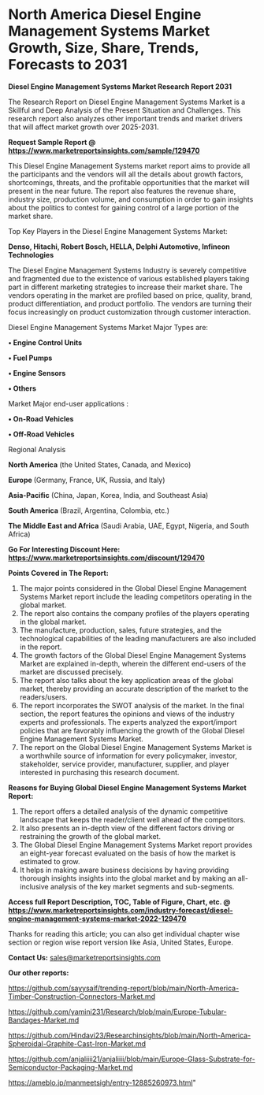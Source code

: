 # North America Diesel Engine Management Systems Market Growth, Size, Share, Trends, Forecasts to 2031

<strong>Diesel Engine Management Systems Market Research Report 2031</strong>

The Research Report on Diesel Engine Management Systems Market is a Skillful and Deep Analysis of the Present Situation and Challenges. This research report also analyzes other important trends and market drivers that will affect market growth over 2025-2031.

<strong>Request Sample Report @ <a href=https://www.marketreportsinsights.com/sample/129470>https://www.marketreportsinsights.com/sample/129470</a></strong>

This Diesel Engine Management Systems market report aims to provide all the participants and the vendors will all the details about growth factors, shortcomings, threats, and the profitable opportunities that the market will present in the near future. The report also features the revenue share, industry size, production volume, and consumption in order to gain insights about the politics to contest for gaining control of a large portion of the market share.

Top Key Players in the Diesel Engine Management Systems Market:

<strong>Denso, Hitachi, Robert Bosch, HELLA, Delphi Automotive, Infineon Technologies</strong>

The Diesel Engine Management Systems Industry is severely competitive and fragmented due to the existence of various established players taking part in different marketing strategies to increase their market share. The vendors operating in the market are profiled based on price, quality, brand, product differentiation, and product portfolio. The vendors are turning their focus increasingly on product customization through customer interaction.

Diesel Engine Management Systems Market Major Types are:

<strong>• Engine Control Units

• Fuel Pumps

• Engine Sensors

• Others</strong>

Market Major end-user applications :

<strong>• On-Road Vehicles

• Off-Road Vehicles</strong>

Regional Analysis

</u><strong><b>North America</b></strong> (the United States, Canada, and Mexico)

<strong><b>Europe </b></strong>(Germany, France, UK, Russia, and Italy)

<strong><b>Asia-Pacific</b></strong> (China, Japan, Korea, India, and Southeast Asia)

<strong><b>South America</b></strong> (Brazil, Argentina, Colombia, etc.)

<strong><b>The Middle East and Africa</b></strong> (Saudi Arabia, UAE, Egypt, Nigeria, and South Africa)

<strong>Go For Interesting Discount Here: <a href=https://www.marketreportsinsights.com/discount/129470>https://www.marketreportsinsights.com/discount/129470</a></strong>

<strong>Points Covered in The Report:</strong>
<ol>
  <li>The major points considered in the Global Diesel Engine Management Systems Market report include the leading competitors operating in the global market.</li>
  <li>The report also contains the company profiles of the players operating in the global market.</li>
  <li>The manufacture, production, sales, future strategies, and the technological capabilities of the leading manufacturers are also included in the report.</li>
  <li>The growth factors of the Global Diesel Engine Management Systems Market are explained in-depth, wherein the different end-users of the market are discussed precisely.</li>
  <li>The report also talks about the key application areas of the global market, thereby providing an accurate description of the market to the readers/users.</li>
  <li>The report incorporates the SWOT analysis of the market. In the final section, the report features the opinions and views of the industry experts and professionals. The experts analyzed the export/import policies that are favorably influencing the growth of the Global Diesel Engine Management Systems Market.</li>
  <li>The report on the Global Diesel Engine Management Systems Market is a worthwhile source of information for every policymaker, investor, stakeholder, service provider, manufacturer, supplier, and player interested in purchasing this research document.</li>
</ol>
<strong>Reasons for Buying Global Diesel Engine Management Systems Market Report:</strong>

<ol>
  <li>The report offers a detailed analysis of the dynamic competitive landscape that keeps the reader/client well ahead of the competitors.</li>
  <li>It also presents an in-depth view of the different factors driving or restraining the growth of the global market.</li>
  <li>The Global Diesel Engine Management Systems Market report provides an eight-year forecast evaluated on the basis of how the market is estimated to grow.</li>
  <li>It helps in making aware business decisions by having providing thorough insights insights into the global market and by making an all-inclusive analysis of the key market segments and sub-segments.</li>
</ol>
<strong>Access full Report Description, TOC, Table of Figure, Chart, etc. @ <a href=https://www.marketreportsinsights.com/industry-forecast/diesel-engine-management-systems-market-2022-129470>https://www.marketreportsinsights.com/industry-forecast/diesel-engine-management-systems-market-2022-129470</a></strong>


Thanks for reading this article; you can also get individual chapter wise section or region wise report version like Asia, United States, Europe.

<strong>Contact Us:</strong>
sales@marketreportsinsights.com

<strong>Our other reports:</strong>

<a href=https://github.com/sayysaif/trending-report/blob/main/North-America-Timber-Construction-Connectors-Market.md>https://github.com/sayysaif/trending-report/blob/main/North-America-Timber-Construction-Connectors-Market.md</a>

<a href=https://github.com/yamini231/Research/blob/main/Europe-Tubular-Bandages-Market.md>https://github.com/yamini231/Research/blob/main/Europe-Tubular-Bandages-Market.md</a>

<a href=https://github.com/Hindavi23/Researchinsights/blob/main/North-America-Spheroidal-Graphite-Cast-Iron-Market.md>https://github.com/Hindavi23/Researchinsights/blob/main/North-America-Spheroidal-Graphite-Cast-Iron-Market.md</a>

<a href=https://github.com/anjaliiii21/anjaliiii/blob/main/Europe-Glass-Substrate-for-Semiconductor-Packaging-Market.md>https://github.com/anjaliiii21/anjaliiii/blob/main/Europe-Glass-Substrate-for-Semiconductor-Packaging-Market.md</a>

<a href=https://ameblo.jp/manmeetsigh/entry-12885260973.html>https://ameblo.jp/manmeetsigh/entry-12885260973.html</a>"
